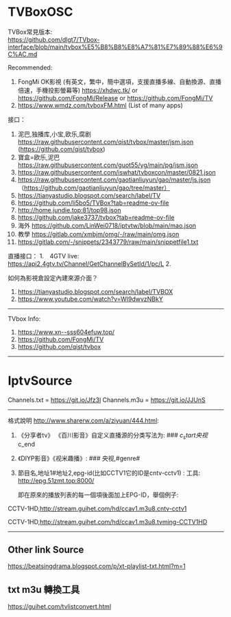 # TVBoxOSC


TVBox常見版本: <br>
https://github.com/dlgt7/TVbox-interface/blob/main/tvbox%E5%B8%B8%E8%A7%81%E7%89%88%E6%9C%AC.md

Recommended:

1. FongMi OK影視 (有英文，繁中，簡中選項，支援直播多線、自動換源、直播倍速，手機投影螢幕等) https://xhdwc.tk/ or https://github.com/FongMi/Release or https://github.com/FongMi/TV
2. https://www.wmdz.com/tvboxFM.html (List of many apps)



接口：

1. 泥巴,独播库,小宝,欧乐,腐剧　https://raw.githubusercontent.com/qist/tvbox/master/jsm.json (https://github.com/qist/tvbox)
2. 寶盒=欧乐,泥巴　https://raw.githubusercontent.com/guot55/yg/main/pg/jsm.json
3. https://raw.githubusercontent.com/iswhat/tvboxcon/master/0821.json
4. https://raw.githubusercontent.com/gaotianliuyun/gao/master/js.json （https://github.com/gaotianliuyun/gao/tree/master） 
5. https://tianyastudio.blogspot.com/search/label/TV 
7. https://github.com/li5bo5/TVBox?tab=readme-ov-file
8. http://home.jundie.top:81/top98.json
9.  https://github.com/jake3737/tvbox?tab=readme-ov-file 
10. 海外 https://github.com/LinWei0718/iptvtw/blob/main/mao.json 
11. 教學 https://gitlab.com/xmbjm/omg/-/raw/main/omg.json
12. https://gitlab.com/-/snippets/2343779/raw/main/snippetfile1.txt
    

直播接口： 
1.　4GTV live: https://api2.4gtv.tv/Channel/GetChannelBySetId/1/pc/L
2. 


如何為影視倉設定內建來源介面？

1. https://tianyastudio.blogspot.com/search/label/TVBOX
2. https://www.youtube.com/watch?v=WI9dwvzNBkY

-----

TVbox Info:
1. https://www.xn--sss604efuw.top/
2. https://github.com/FongMi/TV
3. https://github.com/qist/tvbox




--------------------------------------------------------------------

# IptvSource


Channels.txt = https://git.io/Jfz3l
Channels.m3u = https://git.io/JJUnS


-----

格式說明 http://www.sharerw.com/a/ziyuan/444.html:
1. 《分享者tv》 《百川影音》自定义直播源的分类写法为: ### $c_start央视$c_end
2. 《DIYP影音》《视米趣播》: ### 央视,#genre#
3. 節目名,地址1#地址2,epg-id(比如CCTV1它的ID是cntv-cctv1) : 工具: http://epg.51zmt.top:8000/

    即在原來的播放列表的每一個項後面加上EPG-ID，舉個例子: 
    
CCTV-1HD,http://stream.guihet.com/hd/ccav1.m3u8,cntv-cctv1

CCTV-1HD,http://stream.guihet.com/hd/ccav1.m3u8,tvming-CCTV1HD


----
## Other link Source
https://beatsingdrama.blogspot.com/p/xt-playlist-txt.html?m=1

## txt m3u 轉換工具
https://guihet.com/tvlistconvert.html


